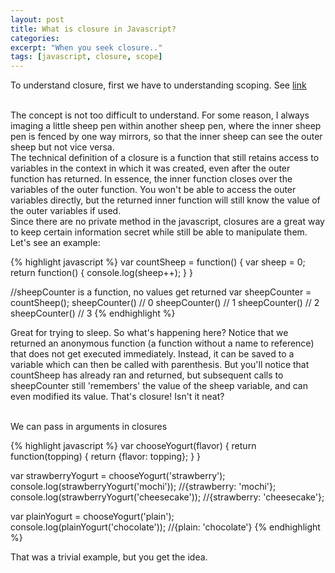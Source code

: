 ```yaml
---
layout: post
title: What is closure in Javascript?
categories:
excerpt: "When you seek closure.."
tags: [javascript, closure, scope]
---
```


To understand closure, first we have to understanding scoping. See [link](/variable-scopes)

<br/>
The concept is not too difficult to understand. For some reason, I always imaging a little sheep pen within another sheep pen, where the inner sheep pen is fenced by one way mirrors, so that the inner sheep can see the outer sheep but not vice versa.

<br/>
The technical definition of a closure is a function that still retains access to variables in the context in which it was created, even after the outer function has returned. In essence, the inner function closes over the variables of the outer function. You won't be able to access the outer variables directly, but the returned inner function will still know the value of the outer variables if used.

<br/>
Since there are no private method in the javascript, closures are a great way to keep certain information secret while still be able to manipulate them. Let's see an example:

{% highlight javascript %}
var countSheep = function() {
  var sheep = 0;
  return function() {
    console.log(sheep++);
  }
}

//sheepCounter is a function, no values get returned
var sheepCounter = countSheep();
sheepCounter() // 0
sheepCounter() // 1
sheepCounter() // 2
sheepCounter() // 3
{% endhighlight %}

Great for trying to sleep. So what's happening here? Notice that we returned an anonymous function (a function without a name to reference) that does not get executed immediately. Instead, it can be saved to a variable which can then be called with parenthesis. But you'll notice that countSheep has already ran and returned, but subsequent calls to sheepCounter still 'remembers' the value of the sheep variable, and can even modified its value. That's closure! Isn't it neat?

<br/>
We can pass in arguments in closures

{% highlight javascript %}
var chooseYogurt(flavor) {
  return function(topping) {
    return {flavor: topping};
  }
}

var strawberryYogurt = chooseYogurt('strawberry');
console.log(strawberryYogurt('mochi')); //{strawberry: 'mochi'};
console.log(strawberryYogurt('cheesecake')); //{strawberry: 'cheesecake'};

var plainYogurt = chooseYogurt('plain');
console.log(plainYogurt('chocolate')); //{plain: 'chocolate'}
{% endhighlight %}

That was a trivial example, but you get the idea.
